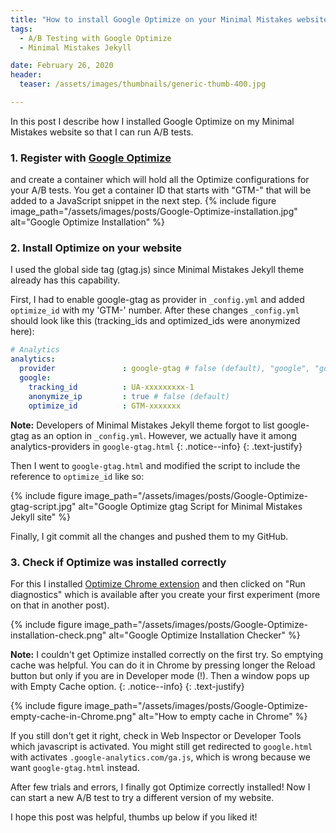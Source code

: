 ```yaml
---
title: "How to install Google Optimize on your Minimal Mistakes website"
tags:
  - A/B Testing with Google Optimize
  - Minimal Mistakes Jekyll

date: February 26, 2020
header:
  teaser: /assets/images/thumbnails/generic-thumb-400.jpg

---
```


In this post I describe how I installed Google Optimize on my Minimal Mistakes website so that I can run A/B tests.


### 1. Register with [Google Optimize](http://optimize.google.com/) 
and create a container which will hold all the Optimize configurations for your A/B tests. You get a container ID that starts with "GTM-" that will be added to a JavaScript snippet in the next step.
  {% include figure image_path="/assets/images/posts/Google-Optimize-installation.jpg" alt="Google Optimize Installation" %}
&nbsp; 
### 2. Install Optimize on your website 

I used the global side tag (gtag.js) since Minimal Mistakes Jekyll theme already has this capability.
 
 First, I had to enable google-gtag as provider in `_config.yml` and added `optimize_id` with my 'GTM-' number. After these changes  `_config.yml`  should look like this (tracking_ids and optimized_ids were anonymized here):

  ```yml
  # Analytics
  analytics:
    provider               : google-gtag # false (default), "google", "google-universal", "custom"
    google:
      tracking_id          : UA-xxxxxxxxx-1
      anonymize_ip         : true # false (default)
      optimize_id          : GTM-xxxxxxx
  ```

  <i class="far fa-sticky-note"></i> **Note:** Developers of Minimal Mistakes Jekyll theme forgot to list google-gtag as an option in `_config.yml`. However, we actually have it among analytics-providers in `google-gtag.html`
  {: .notice--info}
  {: .text-justify}


  Then I went to `google-gtag.html` and modified the script to include the reference to `optimize_id` like so:

  {% include figure image_path="/assets/images/posts/Google-Optimize-gtag-script.jpg" alt="Google Optimize gtag Script for Minimal Mistakes Jekyll site" %}

  Finally, I git commit all the changes and pushed them to my GitHub. 


### 3. Check if Optimize was installed correctly  

For this I installed [Optimize Chrome extension](https://chrome.google.com/webstore/detail/google-optimizer-extensio/bhdplaindhdkiflmbfbciehdccfhegci) and then clicked on "Run diagnostics" which is available after you create your first experiment (more on that in another post).

{% include figure image_path="/assets/images/posts/Google-Optimize-installation-check.png" alt="Google Optimize Installation Checker" %}

<i class="far fa-sticky-note"></i> **Note:** I couldn't get Optimize installed correctly on the first try. So emptying cache was helpful. You can do it in Chrome by pressing longer the Reload button but only if you are in Developer mode (!). Then a window pops up with Empty Cache option.
{: .notice--info}
{: .text-justify}

{% include figure image_path="/assets/images/posts/Google-Optimize-empty-cache-in-Chrome.png" alt="How to empty cache in Chrome" %}


If you still don't get it right, check in Web Inspector or Developer Tools which javascript is activated. You might still get redirected to `google.html` with activates `.google-analytics.com/ga.js`, which is wrong because we want `google-gtag.html` instead.

After few trials and errors, I finally got Optimize correctly installed! Now I can start a new A/B test to try a different version of my website.

I hope this post was helpful, thumbs up below if you liked it! 
